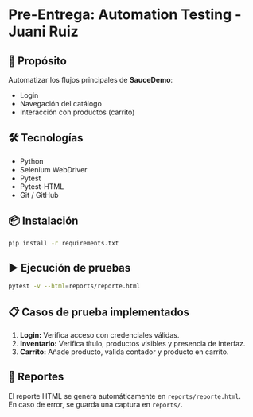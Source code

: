 # Pre-Entrega: Automation Testing - Juani Ruiz

## 🧠 Propósito
Automatizar los flujos principales de **SauceDemo**:
- Login
- Navegación del catálogo
- Interacción con productos (carrito)

## 🛠️ Tecnologías
- Python 
- Selenium WebDriver
- Pytest
- Pytest-HTML
- Git / GitHub

## 📦 Instalación
```bash
pip install -r requirements.txt
```

## ▶️ Ejecución de pruebas
```bash
pytest -v --html=reports/reporte.html
```

## 📋 Casos de prueba implementados
1. **Login:** Verifica acceso con credenciales válidas.  
2. **Inventario:** Verifica título, productos visibles y presencia de interfaz.  
3. **Carrito:** Añade producto, valida contador y producto en carrito.  

## 📂 Reportes
El reporte HTML se genera automáticamente en `reports/reporte.html`.  
En caso de error, se guarda una captura en `reports/`.
